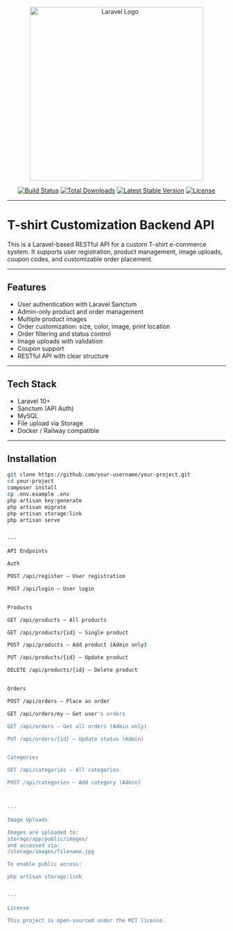 <p align="center">
  <a href="https://laravel.com" target="_blank">
    <img src="https://raw.githubusercontent.com/laravel/art/master/logo-lockup/5%20SVG/2%20CMYK/1%20Full%20Color/laravel-logolockup-cmyk-red.svg" width="400" alt="Laravel Logo">
  </a>
</p>

<p align="center">
  <a href="https://github.com/laravel/framework/actions"><img src="https://github.com/laravel/framework/workflows/tests/badge.svg" alt="Build Status"></a>
  <a href="https://packagist.org/packages/laravel/framework"><img src="https://img.shields.io/packagist/dt/laravel/framework" alt="Total Downloads"></a>
  <a href="https://packagist.org/packages/laravel/framework"><img src="https://img.shields.io/packagist/v/laravel/framework" alt="Latest Stable Version"></a>
  <a href="https://packagist.org/packages/laravel/framework"><img src="https://img.shields.io/packagist/l/laravel/framework" alt="License"></a>
</p>

---

# T-shirt Customization Backend API

This is a Laravel-based RESTful API for a custom T-shirt e-commerce system. It supports user registration, product management, image uploads, coupon codes, and customizable order placement.

---

## Features

- User authentication with Laravel Sanctum
- Admin-only product and order management
- Multiple product images
- Order customization: size, color, image, print location
- Order filtering and status control
- Image uploads with validation
- Coupon support
- RESTful API with clear structure

---

## Tech Stack

- Laravel 10+
- Sanctum (API Auth)
- MySQL
- File upload via Storage
- Docker / Railway compatible

---

## Installation

```bash
git clone https://github.com/your-username/your-project.git
cd your-project
composer install
cp .env.example .env
php artisan key:generate
php artisan migrate
php artisan storage:link
php artisan serve


---

API Endpoints

Auth

POST /api/register – User registration

POST /api/login – User login


Products

GET /api/products – All products

GET /api/products/{id} – Single product

POST /api/products – Add product (Admin only)

PUT /api/products/{id} – Update product

DELETE /api/products/{id} – Delete product


Orders

POST /api/orders – Place an order

GET /api/orders/my – Get user's orders

GET /api/orders – Get all orders (Admin only)

PUT /api/orders/{id} – Update status (Admin)


Categories

GET /api/categories – All categories

POST /api/categories – Add category (Admin)



---

Image Uploads

Images are uploaded to:
storage/app/public/images/
and accessed via:
/storage/images/filename.jpg

To enable public access:

php artisan storage:link


---

License

This project is open-sourced under the MIT license.



